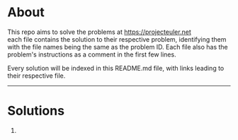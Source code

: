 # About
This repo aims to solve the problems at https://projecteuler.net  
each file contains the solution to their respective problem, identifying them with the file names being the same as the problem ID. Each file also has the problem's instructions as a comment in the first few lines.

Every solution will be indexed in this README.md file, with links leading to their respective file.

---
# Solutions
1. 